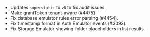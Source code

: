- Updates `superstatic` to `v8` to fix audit issues.
- Make grantToken tenant-aware (#4475)
- Fix database emulator rules error parsing (#4454).
- Fix timestamp format in Auth Emulator events (#3093).
- Fix Storage Emulator showing folder placeholders in list results.
